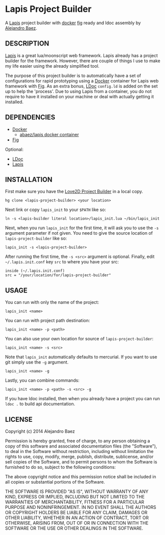 Lapis Project Builder
======================
A [Lapis](http://leafo.net/lapis/) project builder with [docker](https://www.docker.com/)
 [fig](http://www.fig.sh/) ready and ldoc assembly by
[Alejandro Baez](https://twitter.com/a_baez).

## DESCRIPTION
[Lapis](http://leafo.net/lapis) is a great lua/moonscript web framework. Lapis
already has a project builder for the framework. However, there are couple of
things I use to make my life easier using the already simplified tool.

The purpose of this project builder is to automatically have a set of
configurations for rapid prototyping using a
[Docker](https://www.docker.com/) container for Lapis
 web framework with [Fig](http://www.fig.sh/). As an extra bonus, [LDoc](http://stevedonovan.github.io/ldoc/index.html)
 `config.ld` is added on the set up to help the 'process'. Due to using Lapis
 from a container, you do not require to have it installed on your machine or
 deal with actually getting it installed.

## DEPENDENCIES

*   [Docker](https://www.docker.com/)
    *   [abaez/lapis docker container](https://github.com/abaez/docker-lapis)
*   [Fig](http://www.fig.sh/)

Optional:

*   [LDoc](http://stevedonovan.github.io/ldoc/index.html)
*   [Lapis](http://leafo.net/lapis/)

## INSTALLATION
First make sure you have the [Love2D Project Builder](#) in a local copy.

    hg clone <lapis-project-builder> <your location>
Next link or copy `lapis_init` to your `$PATH` like so:

    ln -s <lapis-builder literal location>/lapis_init.lua ~/bin/lapis_init
Next, when you run `lapis_init` for the first time, it will ask you to use the
`-s` argument parameter if not given. You need to give the source location of
`lapis-project-builder` like so:

    lapis_init -s <lapis-project-builder>
After running the first time, the `-s <src>` argument is optional.
Finally, edit `~/.lapis.init.conf` key `src` to where you have your src:

    inside (~/.lapis.init.conf)
    src = "/your/location/for/lapis-project-builder"

## USAGE
You can run with only the name of the project:

    lapis_init <name>
You can run with project path destination:

    lapis_init <name> -p <path>
You can also use your own location for source of `lapis-project-builder`:

    lapis_init <name> -s <src>
Note that `lapis_init` automatically defaults to mercurial. If you want to use
git simply use the `-g` argument.

    lapis_init <name> -g
Lastly, you can combine commands:

    lapis_init <name> -p <path> -s <src> -g
If you have ldoc installed, then when you already have a project you can run
`ldoc .` to build api documentation.


## LICENSE
Copyright (c) 2014 Alejandro Baez

Permission is hereby granted, free of charge, to any person obtaining a copy
of this software and associated documentation files (the "Software"), to deal
in the Software without restriction, including without limitation the rights
to use, copy, modify, merge, publish, distribute, sublicense, and/or sell
copies of the Software, and to permit persons to whom the Software is
furnished to do so, subject to the following conditions:

The above copyright notice and this permission notice shall be included in
all copies or substantial portions of the Software.

THE SOFTWARE IS PROVIDED "AS IS", WITHOUT WARRANTY OF ANY KIND, EXPRESS OR
IMPLIED, INCLUDING BUT NOT LIMITED TO THE WARRANTIES OF MERCHANTABILITY,
FITNESS FOR A PARTICULAR PURPOSE AND NONINFRINGEMENT. IN NO EVENT SHALL THE
AUTHORS OR COPYRIGHT HOLDERS BE LIABLE FOR ANY CLAIM, DAMAGES OR OTHER
LIABILITY, WHETHER IN AN ACTION OF CONTRACT, TORT OR OTHERWISE, ARISING FROM,
OUT OF OR IN CONNECTION WITH THE SOFTWARE OR THE USE OR OTHER DEALINGS IN
THE SOFTWARE.


